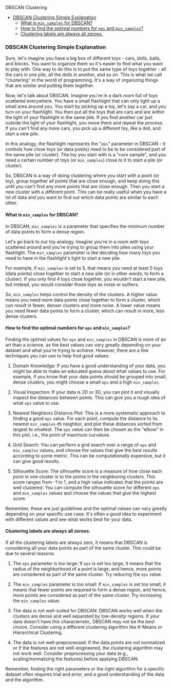 DBSCAN Clustering
- [DBSCAN Clustering Simple Explanation](#dbscan-clustering-simple-explanation)
  - [What is ``min_samples`` for DBSCAN?](#what-is-min_samples-for-dbscan)
  - [How to find the optimal numbers for `eps` and `min_samples`?](#how-to-find-the-optimal-numbers-for-eps-and-min_samples)
  - [Clustering labels are always all zeroes.](#clustering-labels-are-always-all-zeroes)

### DBSCAN Clustering Simple Explanation

Sure, let's imagine you have a big box of different toys - cars, dolls, balls, and blocks. You want to organize them so it's easier to find what you want to play with. One way to do this is to put the same type of toys together - all the cars in one pile, all the dolls in another, and so on. This is what we call "clustering" in the world of programming. It's a way of organizing things that are similar and putting them together.

Now, let's talk about DBSCAN. Imagine you're in a dark room full of toys scattered everywhere. You have a small flashlight that can only light up a small area around you. You start by picking up a toy, let's say a car, and you turn on your flashlight. You then put all the toys that are cars and are within the light of your flashlight in the same pile. If you find another car just outside the light of your flashlight, you move there and repeat the process. If you can't find any more cars, you pick up a different toy, like a doll, and start a new pile.

In this analogy, the flashlight represents the "`eps`" parameter in DBSCAN - it controls how close toys (or data points) need to be to be considered part of the same pile (or cluster). The toy you start with is a "core sample", and you need a certain number of toys (or ``min_samples``) close to it to start a pile (or cluster).

So, DBSCAN is a way of doing clustering where you start with a point (or toy), group together all points that are close enough, and keep doing this until you can't find any more points that are close enough. Then you start a new cluster with a different point. This can be really useful when you have a lot of data and you want to find out which data points are similar to each other.

#### What is ``min_samples`` for DBSCAN?

In DBSCAN, ``min_samples`` is a parameter that specifies the minimum number of data points to form a dense region.

Let's go back to our toy analogy. Imagine you're in a room with toys scattered around and you're trying to group them into piles using your flashlight. The ``min_samples`` parameter is like deciding how many toys you need to have in the flashlight's light to start a new pile.

For example, if ``min_samples`` is set to 5, that means you need at least 5 toys (data points) close together to start a new pile (or in other words, to form a cluster). If you only find 4 toys close together, you wouldn't start a new pile, but instead, you would consider those toys as noise or outliers.

So, ``min_samples`` helps control the density of the clusters. A higher value means you need more data points close together to form a cluster, which can result in fewer, denser clusters and more noise. A lower value means you need fewer data points to form a cluster, which can result in more, less dense clusters.

#### How to find the optimal numbers for `eps` and `min_samples`?

Finding the optimal values for `eps` and ``min_samples`` in DBSCAN is more of an art than a science, as the best values can vary greatly depending on your dataset and what you're trying to achieve. However, there are a few techniques you can use to help find good values:

1. Domain Knowledge: If you have a good understanding of your data, you might be able to make an educated guess about what values to use. For example, if you know that your data points should be grouped into small, dense clusters, you might choose a small `eps` and a high ``min_samples``.

2. Visual Inspection: If your data is 2D or 3D, you can plot it and visually inspect the distances between points. This can give you a rough idea of what `eps` value to use.

3. Nearest Neighbors Distance Plot: This is a more systematic approach to finding a good `eps` value. For each point, compute the distance to its nearest ``min_samples``-th neighbor, and plot these distances sorted from largest to smallest. The `eps` value can then be chosen as the "elbow" in this plot, i.e., the point of maximum curvature.

4. Grid Search: You can perform a grid search over a range of `eps` and ``min_samples`` values, and choose the values that give the best results according to some metric. This can be computationally expensive, but it can give good results.

5. Silhouette Score: The silhouette score is a measure of how close each point in one cluster is to the points in the neighboring clusters. This score ranges from -1 to 1, and a high value indicates that the points are well clustered. You can compute the silhouette score for different `eps` and ``min_samples`` values and choose the values that give the highest score.

Remember, these are just guidelines and the optimal values can vary greatly depending on your specific use case. It's often a good idea to experiment with different values and see what works best for your data.

#### Clustering labels are always all zeroes.

If all the clustering labels are always zero, it means that DBSCAN is considering all your data points as part of the same cluster. This could be due to several reasons:

1. The `eps` parameter is too large: If `eps` is set too large, it means that the radius of the neighborhood of a point is large, and hence, more points are considered as part of the same cluster. Try reducing the `eps` value.

2. The `min_samples` parameter is too small: If `min_samples` is set too small, it means that fewer points are required to form a dense region, and hence, more points are considered as part of the same cluster. Try increasing the `min_samples` value.

3. The data is not well-suited for DBSCAN: DBSCAN works well when the clusters are dense and well separated by low-density regions. If your data doesn't have this characteristic, DBSCAN may not be the best choice. Consider using a different clustering algorithm like K-Means or Hierarchical Clustering.

4. The data is not well-preprocessed: If the data points are not normalized or if the features are not well-engineered, the clustering algorithm may not work well. Consider preprocessing your data (e.g., scaling/normalizing the features) before applying DBSCAN.

Remember, finding the right parameters or the right algorithm for a specific dataset often requires trial and error, and a good understanding of the data and the algorithm.